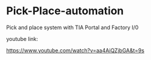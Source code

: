 # Pick-Place-automation
Pick and place system with TIA Portal and Factory I/0

youtube link:

https://www.youtube.com/watch?v=aa4AiQZjbGA&t=9s
